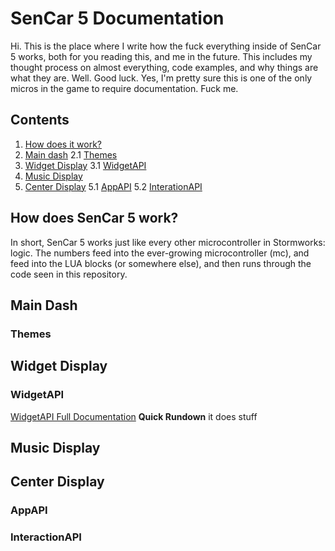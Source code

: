 # SenCar 5 Documentation
Hi. This is the place where I write how the fuck everything inside of SenCar 5 works, both for you reading this, and me in the future. This includes my thought process on almost everything, code examples, and why things are what they are. Well. Good luck. Yes, I'm pretty sure this is one of the only micros in the game to require documentation. Fuck me.

## Contents
1. [How does it work?](#how-does-sencar-5-work)
2. [Main dash](#main-dash)
2.1 [Themes](#themes)
3. [Widget Display](#widget-display)
3.1 [WidgetAPI](#widgetapi)
4. [Music Display](#music-display)
5. [Center Display](#center-display)
5.1 [AppAPI](#appapi)
5.2 [InterationAPI](#interactionapi)

## How does SenCar 5 work?
In short, SenCar 5 works just like every other microcontroller in Stormworks: logic. The numbers feed into the ever-growing microcontroller (mc), and feed into the LUA blocks (or somewhere else), and then runs through the code seen in this repository. 

## Main Dash
### Themes

## Widget Display
### WidgetAPI
[WidgetAPI Full Documentation](/docs/widgets.md)
**Quick Rundown**
it does stuff

## Music Display

## Center Display
### AppAPI
### InteractionAPI